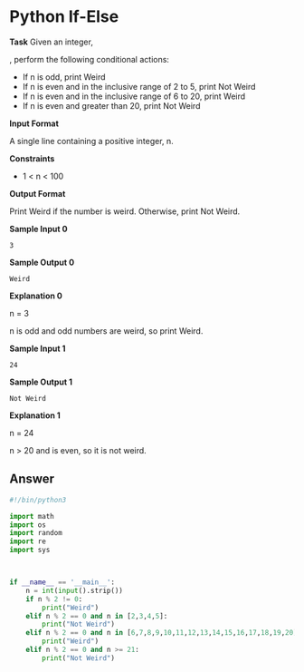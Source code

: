 # Python If-Else

**Task**
Given an integer,

, perform the following conditional actions:

- If n is odd, print Weird
- If n is even and in the inclusive range of 2 to 5, print Not Weird
- If n is even and in the inclusive range of 6 to 20, print Weird
- If n is even and greater than 20, print Not Weird

**Input Format**

A single line containing a positive integer, n.

**Constraints**

- 1 < n < 100

**Output Format**

Print Weird if the number is weird. Otherwise, print Not Weird.

**Sample Input 0**
```
3
```
**Sample Output 0**
```
Weird
```
**Explanation 0**

n = 3

n is odd and odd numbers are weird, so print Weird.

**Sample Input 1**
```
24
```
**Sample Output 1**
```
Not Weird
```
**Explanation 1**

n = 24

n > 20 and is even, so it is not weird.

## Answer
```python
#!/bin/python3

import math
import os
import random
import re
import sys



if __name__ == '__main__':
    n = int(input().strip())
    if n % 2 != 0:
        print("Weird")
    elif n % 2 == 0 and n in [2,3,4,5]:
        print("Not Weird")
    elif n % 2 == 0 and n in [6,7,8,9,10,11,12,13,14,15,16,17,18,19,20]:
        print("Weird")
    elif n % 2 == 0 and n >= 21:
        print("Not Weird")
```

